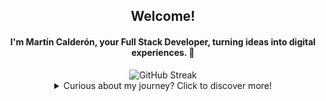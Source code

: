 <div align=center>

   ## Welcome!
   #### I'm Martín Calderón, your Full Stack Developer, turning ideas into digital experiences. 🚀

   <img height=110 src="https://streak-stats.demolab.com?user=ThePushMaker&theme=tokyonight-duo&hide_border=true&locale=es&card_height=170" alt="GitHub Streak"/>

<details align=center>
   <summary>Curious about my journey? Click to discover more!</summary>
   <a target="_blank" rel="noreferrer" href="https://github.com/ThePushMaker"   title="Go to Source">
      <img align="center" width=500 src="https://fiverr-res.cloudinary.com/images/t_main1,q_auto,f_auto,q_auto,f_auto/gigs/291192052/original/1ecd2cec1c1a911cf223ec90474a074fc054d26a/do-professional-pixel-art-for-you.jpg" />
    </a>
   
<div align=left>



## Hi! <img width=50 src="https://camo.githubusercontent.com/d552948e7884c41fde2d32b9221d79f0df2076c7d824aaab954ca93f53d95884/68747470733a2f2f6d656469612e67697068792e636f6d2f6d656469612f6876524a434c467a6361737252346961377a2f67697068792e676966" />
# I'm a PHP Laravel Developer
   <div align=right>
     <a href="https://github.com/ThePushMaker" title="Go to Source">
     <img align=right width=100 src="https://i.pinimg.com/originals/d0/19/72/d019725ef4da31a294694f31a3702297.gif" />
      </a>
   </div>
   
### Welcome!
I am committed and results-oriented. I enjoy planning and creating. I consistently enhance my skills by eliminating distractions and discovering new ways to achieve goals.
   <br/>
   <br/>

      
* 🌐  I'm a Full Stack Developer, but I focus on Backend development.
* 🎓  I'm also a Software Development Engineer
* ✉️  You can contact me at [dev.msco@gmail.com](mailto:dev.msco@gmail.com)
* 🚀  I'm currently working on many personal projects.
* 🌎  I'm based in La Paz, México.
* 🤝  I'm open to collaboration.

   <br/>
   <h2>
    Skills Set
   </h2>

   
   - #### Main: The set of languages and tools I predominantly employ includes:
     ![Laravel](https://img.shields.io/badge/laravel-%23FF2D20.svg?style=for-the-badge&logo=laravel&logoColor=white)
     ![React](https://img.shields.io/badge/react-%2320232a.svg?style=for-the-badge&logo=react&logoColor=%2361DAFB)
     ![Livewire](https://img.shields.io/badge/livewire-593393?style=for-the-badge&logo=livewire&logoColor=FF72DD)
     ![CI/CD](https://img.shields.io/badge/CI/CD-000000?style=for-the-badge&logo=CI/CD&logoColor=FFFFFF)
     ![Pest](https://img.shields.io/badge/Pest-000000?style=for-the-badge&logo=Pest&logoColor=FFFFFF)
     ![phpUnit](https://img.shields.io/badge/phpUnit-000000?style=for-the-badge&logo=phpUnit&logoColor=FFFFFF)
     ![Vue.js](https://img.shields.io/badge/vuejs-%23333593.svg?style=for-the-badge&logo=vuedotjs&logoColor=%234FC08D)
     ![Docker](https://img.shields.io/badge/docker-%231572B6.svg?style=for-the-badge&logo=docker&logoColor=white)
     ![MySQL](https://img.shields.io/badge/mysql-%2300f.svg?style=for-the-badge&logo=mysql&logoColor=white)
     ![PHP](https://img.shields.io/badge/php-%23777BB4.svg?style=for-the-badge&logo=php&logoColor=white)
     ![JavaScript](https://img.shields.io/badge/javascript-%23002142.svg?style=for-the-badge&logo=javascript&logoColor=F9FF00)
     ![CSS3](https://img.shields.io/badge/css3-%231572B6.svg?style=for-the-badge&logo=css3&logoColor=white)
     ![TailwindCSS](https://img.shields.io/badge/tailwindcss-%2338B2AC.svg?style=for-the-badge&logo=tailwind-css&logoColor=white)
     ![HTML5](https://img.shields.io/badge/html5-%23E34F26.svg?style=for-the-badge&logo=html5&logoColor=white)
     ![Figma](https://img.shields.io/badge/figma-%23F24E1E.svg?style=for-the-badge&logo=figma&logoColor=white)
     ![Postman](https://img.shields.io/badge/Postman-FF6C37?style=for-the-badge&logo=postman&logoColor=white)
     ![Visual Studio Code](https://img.shields.io/badge/Visual%20Studio%20Code-0078d7.svg?style=for-the-badge&logo=visual-studio-code&logoColor=white)
     ![Vite](https://img.shields.io/badge/vite-%23646CFF.svg?style=for-the-badge&logo=vite&logoColor=white)
    ![Notion](https://img.shields.io/badge/Notion-%23000000.svg?style=for-the-badge&logo=notion&logoColor=white)
     ![Linux](https://img.shields.io/badge/Linux-000000?style=for-the-badge&logo=Linux&logoColor=FFFFFF)
     
   - #### Secondary: In addition I also feel comfortable working occasionally with this set of technologies that I handle proficiently:
     
     ![WordPress](https://img.shields.io/badge/WordPress-%23117AC9.svg?style=for-the-badge&logo=WordPress&logoColor=white)
     ![Electron.js](https://img.shields.io/badge/Electron-191970?style=for-the-badge&logo=Electron&logoColor=white)
     ![Adobe XD](https://img.shields.io/badge/Adobe%20XD-470137?style=for-the-badge&logo=Adobe%20XD&logoColor=#FF61F6)
     ![Adobe Photoshop](https://img.shields.io/badge/adobe%20photoshop-%2331A8FF.svg?style=for-the-badge&logo=adobe%20photoshop&logoColor=white)
     ![NodeJS](https://img.shields.io/badge/node.js-6DA55F?style=for-the-badge&logo=node.js&logoColor=white)
     ![Bootstrap](https://img.shields.io/badge/bootstrap-%238511FA.svg?style=for-the-badge&logo=bootstrap&logoColor=white)
     
     
   
   - #### Hobbies: In my free time, I enjoy enhancing my hobby skills by learning new programming languages and random technologies like:
     ![Python](https://img.shields.io/badge/python-3670A0?style=for-the-badge&logo=python&logoColor=ffdd54)
     ![Unity](https://img.shields.io/badge/unity-%23000000.svg?style=for-the-badge&logo=unity&logoColor=white)
     ![Java](https://img.shields.io/badge/java-%23ED8B00.svg?style=for-the-badge&logo=openjdk&logoColor=white)
     ![C#](https://img.shields.io/badge/c%23-%23239120.svg?style=for-the-badge&logo=c-sharp&logoColor=white)
     ![C++](https://img.shields.io/badge/c++-%2300599C.svg?style=for-the-badge&logo=c%2B%2B&logoColor=white)
     ![Obsidian](https://img.shields.io/badge/Obsidian-%23483699.svg?style=for-the-badge&logo=obsidian&logoColor=white)
   ####
   
 </div>
   
   <div align=center>

     
  ### ⚡ Github Stats ⚡
  
  <!-- mi perfil stats de racha-->
 <div align=center>  
 <!-- Mini  Lenguajes programación-->

  <a target="_blank" align=center rel="noreferrer" href="https://github-readme-stats.vercel.app/api/top-langs/?username=ThePushMaker&show_icons=true&theme=tokyonight&hide_border=true&pretty=true&layout=compact"   title="Go to Source">
    <img  height=140 src="https://github-readme-stats.vercel.app/api/top-langs/?username=ThePushMaker&show_icons=true&theme=tokyonight&hide_border=true&pretty=true&layout=compact" alt="ThePushMaker" />
  </a>
  </div>
   
   </div>
   
   
   <div align=center>
   <picture>
     <source media="(prefers-color-scheme: dark)" srcset="./snk.svg" />
     <img alt="github-snake" src="./snk.svg" />
   </picture>
     
  <img src="https://github-profile-trophy.vercel.app/?username=ThePushMaker&theme=juicyfresh&no-bg=true" /> 

   Total time coded since Aug 15 2023:
   
  [![wakatime](https://wakatime.com/badge/user/25b1393c-7659-477a-b6de-4da0492e782b.svg)](https://wakatime.com/@25b1393c-7659-477a-b6de-4da0492e782b)
      
   </div>


</details>
